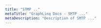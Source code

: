 ```yaml
---
title: "STMP .."
metaTitle: "GraphLinq Docs - SMTP ..."
metaDescription: "Description of SMTP ..."
---
```

